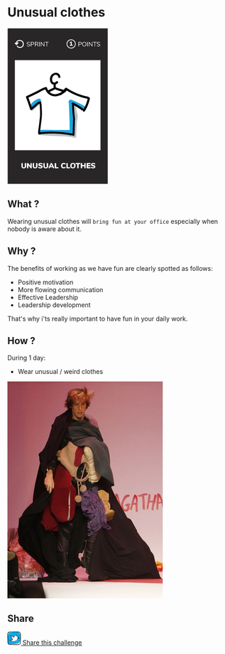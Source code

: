 # Unusual clothes
![Wear unusual clothes](images/unusual-clothes.png)  

## What ?
Wearing unusual clothes will `bring fun at your office` especially when nobody is aware about it. 

## Why ?
The benefits of working as we have fun are clearly spotted as follows:
* Positive motivation
* More flowing communication
* Effective Leadership
* Leadership development  

That's why i'ts really important to have fun in your daily work.

## How ?
During 1 day:
* Wear unusual / weird clothes

![Unusual clothes](images/unusual-clothes1.jpg)

## Share
![Share](../images/twitter.png)[ Share this challenge](https://twitter.com/home?status=I%20have%20just%20completed%20the%20Unusual%20clothes%20%23craft_challenges%20from%20%40agilepartner%20http://tiny.cc/p7v5vy)